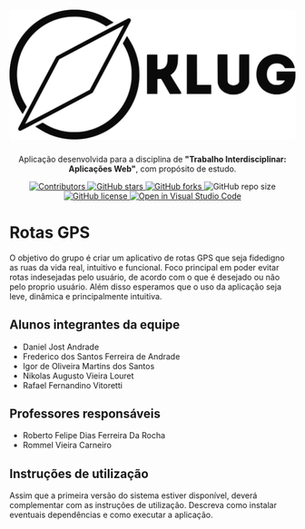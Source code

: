 <h1 align="center">
  <img alt="Logo Klug" title="Klug" src="./Documentacao/svg/Logo-Klug-3-preto.svg"/>
</h1>

<p align="center">Aplicação desenvolvida para a disciplina de <strong>"Trabalho Interdisciplinar: Aplicações Web"</strong>, com propósito de estudo.</p>

<p align="center">
  <a href="https://github.com/ICEI-PUC-Minas-PPLES-TI/PLF-ES-2021-2-TI1-7924100-rotas-gps-1/graphs/contributors">
    <img src="https://img.shields.io/github/contributors/ICEI-PUC-Minas-PPLES-TI/PLF-ES-2021-2-TI1-7924100-rotas-gps-1" alt="Contributors">
  </a>

  <a href="https://github.com/ICEI-PUC-Minas-PPLES-TI/PLF-ES-2021-2-TI1-7924100-rotas-gps-1/stargazers">
    <img alt="GitHub stars" src="https://img.shields.io/github/stars/ICEI-PUC-Minas-PPLES-TI/PLF-ES-2021-2-TI1-7924100-rotas-gps-1">
  </a>

  <a href="https://github.com/ICEI-PUC-Minas-PPLES-TI/PLF-ES-2021-2-TI1-7924100-rotas-gps-1//network">
    <img alt="GitHub forks" src="https://img.shields.io/github/forks/ICEI-PUC-Minas-PPLES-TI/PLF-ES-2021-2-TI1-7924100-rotas-gps-1">
  </a>

  <img alt="GitHub repo size" src="https://img.shields.io/github/repo-size/ICEI-PUC-Minas-PPLES-TI/PLF-ES-2021-2-TI1-7924100-rotas-gps-1">

  <a href="https://github.com/igormartins4/clone-vercel-homepage/blob/main/LICENSE">
    <img src="https://img.shields.io/github/license/ICEI-PUC-Minas-PPLES-TI/PLF-ES-2021-2-TI1-7924100-rotas-gps-1" alt="GitHub license" >
  </a>

  <a href="https://classroom.github.com/online_ide?assignment_repo_id=453591&assignment_repo_type=GroupAssignmentRepo">
    <img src="https://classroom.github.com/assets/open-in-vscode-f059dc9a6f8d3a56e377f745f24479a46679e63a5d9fe6f495e02850cd0d8118.svg"
    alt="Open in Visual Studio Code" >
  </a>
</p>

# Rotas GPS

O objetivo do grupo é criar um aplicativo de rotas GPS que seja fidedigno as ruas da vida real, intuitivo e funcional. Foco principal em poder evitar rotas indesejadas pelo usuário, de acordo com o que é desejado ou não pelo proprio usuário. Além disso esperamos que o uso da aplicação seja leve, dinâmica e principalmente intuitiva.

## Alunos integrantes da equipe

- Daniel Jost Andrade
- Frederico dos Santos Ferreira de Andrade
- Igor de Oliveira Martins dos Santos
- Nikolas Augusto Vieira Louret
- Rafael Fernandino Vitoretti

## Professores responsáveis

- Roberto Felipe Dias Ferreira Da Rocha
- Rommel Vieira Carneiro

## Instruções de utilização

Assim que a primeira versão do sistema estiver disponível, deverá complementar com as instruções de utilização. Descreva como instalar eventuais dependências e como executar a aplicação.
